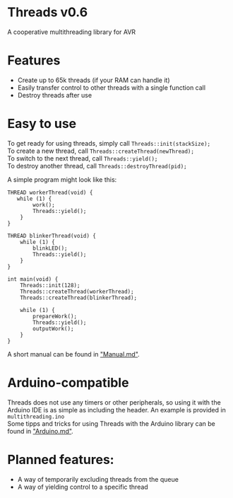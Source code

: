 # Threads v0.6
 A cooperative multithreading library for AVR
 
# Features
- Create up to 65k threads (if your RAM can handle it)
- Easily transfer control to other threads with a single function call
- Destroy threads after use

# Easy to use
To get ready for using threads, simply call `Threads::init(stackSize);`  
To create a new thread, call `Threads::createThread(newThread);`  
To switch to the next thread, call `Threads::yield();`  
To destroy another thread, call `Threads::destroyThread(pid);`  

A simple program might look like this:
```
THREAD workerThread(void) {
   while (1) {
        work();
        Threads::yield();
    }
}

THREAD blinkerThread(void) {
    while (1) {
        blinkLED();
        Threads::yield();
    }
}

int main(void) {
    Threads::init(128);
    Threads::createThread(workerThread);
    Threads::createThread(blinkerThread);
    
    while (1) {
        prepareWork();
        Threads::yield();
        outputWork();
    }
}
```
A short manual can be found in ["Manual.md"](https://github.com/greygraphics/avr-threads/blob/master/Manual.md).

# Arduino-compatible
Threads does not use any timers or other peripherals, so using it with the Arduino IDE is as simple as including the header. 
An example is provided in `multithreading.ino`  
Some tipps and tricks for using Threads with the Arduino library can be found in ["Arduino.md"](https://github.com/greygraphics/avr-threads/blob/master/Arduino.md).

# Planned features:
- A way of temporarily excluding threads from the queue
- A way of yielding control to a specific thread
